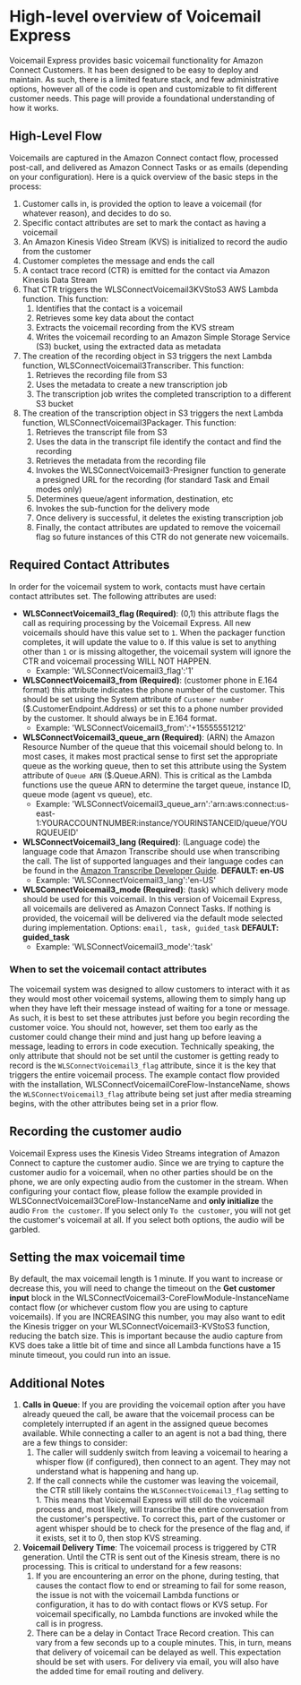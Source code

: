 # High-level overview of Voicemail Express
Voicemail Express provides basic voicemail functionality for Amazon Connect Customers. It has been designed to be easy to deploy and maintain. As such, there is a limited feature stack, and few administrative options, however all of the code is open and customizable to fit different customer needs. This page will provide a foundational understanding of how it works.

## High-Level Flow
Voicemails are captured in the Amazon Connect contact flow, processed post-call, and delivered as Amazon Connect Tasks or as emails (depending on your configuration). Here is a quick overview of the basic steps in the process:
1.  Customer calls in, is provided the option to leave a voicemail (for whatever reason), and decides to do so.
1.  Specific contact attributes are set to mark the contact as having a voicemail
1.  An Amazon Kinesis Video Stream (KVS) is initialized to record the audio from the customer
1.  Customer completes the message and ends the call
1.  A contact trace record (CTR) is emitted for the contact via Amazon Kinesis Data Stream
1.  That CTR triggers the WLSConnectVoicemail3KVStoS3 AWS Lambda function. This function:
    1.  Identifies that the contact is a voicemail
    1.  Retrieves some key data about the contact
    1.  Extracts the voicemail recording from the KVS stream
    1.  Writes the voicemail recording to an Amazon Simple Storage Service (S3) bucket, using the extracted data as metadata
1.  The creation of the recording object in S3 triggers the next Lambda function, WLSConnectVoicemail3Transcriber. This function:
    1.  Retrieves the recording file from S3
    1.  Uses the metadata to create a new transcription job
    1.  The transcription job writes the completed transcription to a different S3 bucket
1.  The creation of the transcription object in S3 triggers the next Lambda function, WLSConnectVoicemail3Packager. This function:
    1.  Retrieves the transcript file from S3
    1.  Uses the data in the transcript file identify the contact and find the recording
    1.  Retrieves the metadata from the recording file
    1.  Invokes the WLSConnectVoicemail3-Presigner function to generate a presigned URL for the recording (for standard Task and Email modes only)
    1.  Determines queue/agent information, destination, etc
    1.  Invokes the sub-function for the delivery mode
    1.  Once delivery is successful, it deletes the existing transcription job
    1.  Finally, the contact attributes are updated to remove the voicemail flag so future instances of this CTR do not generate new voicemails.

## Required Contact Attributes
In order for the voicemail system to work, contacts must have certain contact attributes set. The following attributes are used:
-  **WLSConnectVoicemail3_flag (Required)**: (0,1) this attribute flags the call as requiring processing by the Voicemail Express. All new voicemails should have this value set to `1`. When the packager function completes, it will update the value to `0`. If this value is set to anything other than `1` or is missing altogether, the voicemail system will ignore the CTR and voicemail processing WILL NOT HAPPEN.
    -  Example: 'WLSConnectVoicemail3_flag':'1'
-  **WLSConnectVoicemail3_from (Required)**: (customer phone in E.164 format) this attribute indicates the phone number of the customer. This should be set using the System attribute of `Customer number` ($.CustomerEndpoint.Address) or set this to a phone number provided by the customer. It should always be in E.164 format.
    -  Example: 'WLSConnectVoicemail3_from':'+15555551212'
-  **WLSConnectVoicemail3_queue_arn (Required)**: (ARN) the Amazon Resource Number of the queue that this voicemail should belong to. In most cases, it makes most practical sense to first set the appropriate queue as the working queue, then to set this attribute using the System attribute of `Queue ARN` ($.Queue.ARN). This is critical as the Lambda functions use the queue ARN to determine the target queue, instance ID, queue mode (agent vs queue), etc.
    -  Example: 'WLSConnectVoicemail3_queue_arn':'arn:aws:connect:us-east-1:YOURACCOUNTNUMBER:instance/YOURINSTANCEID/queue/YOURQUEUEID'
-  **WLSConnectVoicemail3_lang (Required)**: (Language code) the language code that Amazon Transcribe should use when transcribing the call. The list of supported languages and their language codes can be found in the [Amazon Transcribe Developer Guide](https://docs.aws.amazon.com/transcribe/latest/dg/supported-languages.html). **DEFAULT: en-US**
    -  Example: 'WLSConnectVoicemail3_lang':'en-US'
-  **WLSConnectVoicemail3_mode (Required)**: (task) which delivery mode should be used for this voicemail. In this version of Voicemail Express, all voicemails are delivered as Amazon Connect Tasks. If nothing is provided, the voicemail will be delivered via the default mode selected during implementation. Options: `email, task, guided_task` **DEFAULT: guided_task**
    -  Example: 'WLSConnectVoicemail3_mode':'task'

### When to set the voicemail contact attributes
The voicemail system was designed to allow customers to interact with it as they would most other voicemail systems, allowing them to simply hang up when they have left their message instead of waiting for a tone or message. As such, it is best to set these attributes just before you begin recording the customer voice. You should not, however, set them too early as the customer could change their mind and just hang up before leaving a message, leading to errors in code execution. Technically speaking, the only attribute that should not be set until the customer is getting ready to record is the `WLSConnectVoicemail3_flag` attribute, since it is the key that triggers the entire voicemail process. The example contact flow provided with the installation, WLSConnectVoicemailCoreFlow-InstanceName, shows the `WLSConnectVoicemail3_flag` attribute being set just after media streaming begins, with the other attributes being set in a prior flow.

## Recording the customer audio
Voicemail Express uses the Kinesis Video Streams integration of Amazon Connect to capture the customer audio. Since we are trying to capture the customer audio for a voicemail, when no other parties should be on the phone, we are only expecting audio from the customer in the stream. When configuring your contact flow, please follow the example provided in WLSConnectVoicemail3CoreFlow-InstanceName and **only initialize** the audio `From the customer`. If you select only `To the customer`, you will not get the customer's voicemail at all. If you select both options, the audio will be garbled.

## Setting the max voicemail time
By default, the max voicemail length is 1 minute. If you want to increase or decrease this, you will need to change the timeout on the **Get customer input** block in the WLSConnectVoicemail3-CoreFlowModule-InstanceName contact flow (or whichever custom flow you are using to capture voicemails). If you are INCREASING this number, you may also want to edit the Kinesis trigger on your WLSConnectVoicemail3-KVStoS3 function, reducing the batch size. This is important because the audio capture from KVS does take a little bit of time and since all Lambda functions have a 15 minute timeout, you could run into an issue.

## Additional Notes
1.  **Calls in Queue**: If you are providing the voicemail option after you have already queued the call, be aware that the voicemail process can be completely interrupted if an agent in the assigned queue becomes available. While connecting a caller to an agent is not a bad thing, there are a few things to consider:
    1.  The caller will suddenly switch from leaving a voicemail to hearing a whisper flow (if configured), then connect to an agent. They may not understand what is happening and hang up.
    1.  If the call connects while the customer was leaving the voicemail, the CTR still likely contains the `WLSConnectVoicemail3_flag` setting to 1. This means that Voicemail Express will still do the voicemail process and, most likely, will transcribe the entire conversation from the customer's perspective. To correct this, part of the customer or agent whisper should be to check for the presence of the flag and, if it exists, set it to 0, then stop KVS streaming.
1.  **Voicemail Delivery Time**: The voicemail process is triggered by CTR generation. Until the CTR is sent out of the Kinesis stream, there is no processing. This is critical to understand for a few reasons:
    1.  If you are encountering an error on the phone, during testing, that causes the contact flow to end or streaming to fail for some reason, the issue is not with the voicemail Lambda functions or configuration, it has to do with contact flows or KVS setup. For voicemail specifically, no Lambda functions are invoked while the call is in progress.
    1.  There can be a delay in Contact Trace Record creation. This can vary from a few seconds up to a couple minutes. This, in turn, means that delivery of voicemail can be delayed as well. This expectation should be set with users. For delivery via email, you will also have the added time for email routing and delivery.